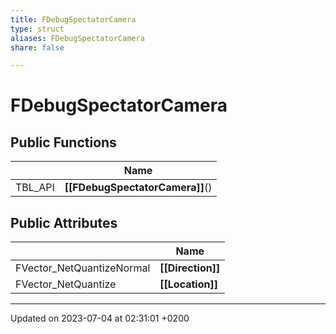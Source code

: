 ```yaml
---
title: FDebugSpectatorCamera
type: struct
aliases: FDebugSpectatorCamera
share: false

---
```


# FDebugSpectatorCamera





## Public Functions

|                | Name           |
| -------------- | -------------- |
| TBL_API | **[[FDebugSpectatorCamera]]**() |

## Public Attributes

|                | Name           |
| -------------- | -------------- |
| FVector_NetQuantizeNormal | **[[Direction]]**  |
| FVector_NetQuantize | **[[Location]]**  |

-------------------------------

Updated on 2023-07-04 at 02:31:01 +0200